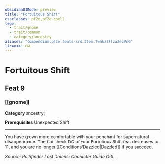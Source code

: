 ```yaml
---
obsidianUIMode: preview
title: "Fortuitous Shift"
cssclasses: pf2e,pf2e-spell
tags:
  - trait/gnome
  - trait/common
  - category/ancestry
aliases: "Compendium.pf2e.feats-srd.Item.Twhkz2FfzaZezVnG"
license: OGL
---
```

# Fortuitous Shift
## Feat 9
### [[gnome]]

**Category** ancestry; 



**Prerequisites** Unexpected Shift
* * *
You have grown more comfortable with your penchant for supernatural disappearance. The flat check DC of your Fortuitous Shift feat decreases to 11, and you are no longer [[Conditions/Dazzled|Dazzled]] if you succeed.

*Source: Pathfinder Lost Omens: Character Guide*
*OGL*